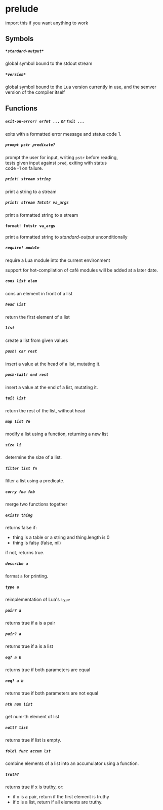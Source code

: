 prelude  
=======  
import this if you want anything to work  


  
## Symbols  
##### `*standard-output*`  
global symbol bound to the stdout stream  


  
##### `*version*`  
global symbol bound to the Lua version currently in use, and the semver version of the compiler itself  


  
## Functions  
##### `exit-on-error! erfmt ...` or `fail ...`  
exits with a formatted error message and status code 1.  


  
##### `prompt pstr predicate?`  
prompt the user for input, writing `pstr` before reading,  
tests given input against `pred`, exiting with status  
code -1 on failure.  


  
##### `print! stream string`  
print a string to a stream  


  
##### `print! stream fmtstr va_args`  
print a formatted string to a stream  


  
#### `format! fmtstr va_args`  
print a formatted string to *standard-output* unconditionally  


  
##### `require! module`  
require a Lua module into the current environment  
  
support for hot-compilation of café modules will be added at a later date.  


  
##### `cons list elem`  
cons an element in front of a list  


  
##### `head list`  
return the first element of a list  


  
##### `list`  
create a list from given values  


  
##### `push! car rest`  
insert a value at the head of a list, mutating it.  


  
##### `push-tail! end rest`  
insert a value at the end of a list, mutating it.  


  
##### `tail list`  
return the rest of the list, without head  


  
##### `map list fn`  
modify a list using a function, returning a new list  


  
##### `size li`  
determine the size of a list.  


  
##### `filter list fn`  
filter a list using a predicate.  


  
##### `curry fna fnb`  
merge two functions together  


  
##### `exists thing`  
returns false if:  
- thing is a table or a string and thing.length is 0  
- thing is falsy (false, nil)  
  
if not, returns true.  


  
##### `describe a`  
format `a` for printing.  


  
##### `type a`  
reimplementation of Lua's `type`  


  
##### `pair? a`  
returns true if a is a pair  


  
##### `pair? a`  
returns true if a is a list  


  
##### `eq? a b`  
returns true if both parameters are equal  


  
##### `neq? a b`  
returns true if both parameters are not equal  


  
##### `nth num list`  
get num-th element of list  


  
##### `null? list`  
returns true if list is empty.  


  
##### `foldl func accum lst`  
combine elements of a list into an accumulator using a function.  


  
##### `truth?`  
returns true if x is truthy, or:  
- if x is a pair, return if the first element is truthy  
- if x is a list, return if all elements are truthy.  


